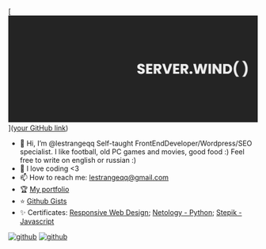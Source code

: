 [![MasterHead](https://github.com/serverwind/serverwind/blob/main/banner.png?raw=true)]([your GitHub link](https://github.com/serverwind/serverwind/blob/main/banner.png?raw=true))

- 👋 Hi, I’m @lestrangeqq Self-taught FrontEndDeveloper/Wordpress/SEO specialist. I like football, old PC games and movies, good food :) Feel free to write on english or russian :)
- 👀 I love coding <3
- 📫 How to reach me: lestrangeqq@gmail.com
- 🏆 <a href='http://lestrangeqq.github.io/'>My portfolio</a>
- ⭐ <a href='https://gist.github.com/lestrangeqq'>Github Gists</a>
- ✨ Certificates: <a href='https://freecodecamp.org/certification/lestra/responsive-web-design'>Responsive Web Design</a>; <a href="https://drive.google.com/file/d/1UPPwhKS2Aya4flZ-YpxrBcV0b6Fiszc_/view?usp=sharing">Netology - Python</a>; <a href='https://drive.google.com/file/d/1FPjUYoUJhdvDIL1EaltatkOul30RQV-l/view?usp=sharing'>Stepik - Javascript</a>

<a href='https://www.linkedin.com/in/lestrangeqq/'>![github](https://img.shields.io/badge/LinkedIn-242424?style=for-the-badge&logo=LinkedIn&logoColor=blue)</a>
<a href='https://www.instagram.com/alexlestra/'>![github](https://img.shields.io/badge/Instagram-242424?style=for-the-badge&logo=Instagram&logoColor=orange)</a>
<!---
lestrangeqq/lestrangeqq is a ✨ special ✨ repository because its `README.md` (this file) appears on your GitHub profile.
You can click the Preview link to take a look at your changes.
--->
